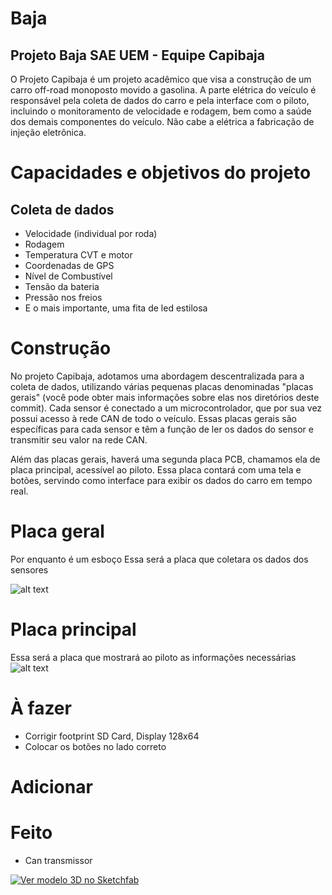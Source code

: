 # Baja

## Projeto Baja SAE UEM - Equipe Capibaja
O Projeto Capibaja é um projeto acadêmico que visa a construção de um carro off-road monoposto movido a gasolina. A parte elétrica do veículo é responsável pela coleta de dados do carro e pela interface com o piloto, incluindo o monitoramento de velocidade e rodagem, bem como a saúde dos demais componentes do veículo. Não cabe a elétrica a fabricação de injeção eletrônica.

# Capacidades e objetivos do projeto
## Coleta de dados
* Velocidade (individual por roda) 
* Rodagem
* Temperatura CVT e motor
* Coordenadas de GPS
* Nível de Combustível
* Tensão da bateria
* Pressão nos freios
* E o mais importante, uma fita de led estilosa

# Construção

No projeto Capibaja, adotamos uma abordagem descentralizada para a coleta de dados, utilizando várias pequenas placas denominadas "placas gerais" (você pode obter mais informações sobre elas nos diretórios deste commit). Cada sensor é conectado a um microcontrolador, que por sua vez possui acesso à rede CAN de todo o veículo. Essas placas gerais são específicas para cada sensor e têm a função de ler os dados do sensor e transmitir seu valor na rede CAN.

Além das placas gerais, haverá uma segunda placa PCB, chamamos ela de placa principal, acessível ao piloto. Essa placa contará com uma tela e botões, servindo como interface para exibir os dados do carro em tempo real.

# Placa geral
Por enquanto é um esboço
Essa será a placa que coletara os dados dos sensores

![alt text](https://github.com/karistonf/Baja2023/blob/master/Imagens/placa_geral_1.png?raw=true)

# Placa principal
Essa será a placa que mostrará ao piloto as informações necessárias
![alt text](https://github.com/karistonf/Baja2023/blob/master/Imagens/Captura%20de%20tela%20de%202023-06-22%2023-47-05.png?raw=true)

# À fazer
* Corrigir footprint SD Card, Display 128x64
* Colocar os botões no lado correto


# Adicionar

# Feito
* Can transmissor


[![Ver modelo 3D no Sketchfab](https://img.shields.io/badge/Ver%20Modelo%203D-Sketchfab-blue?style=for-the-badge&logo=sketchfab)](https://sketchfab.com/3d-models/bucha--sensor-temperatura-motor-baja-v-1-body-8e9ac87ca9e7477eb5828cdfb5dba526)
